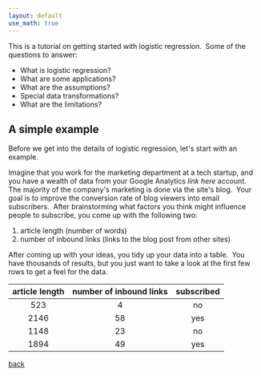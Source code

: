 ```yaml
---
layout: default
use_math: true
---
```


<script type="text/javascript" async
  src="https://cdn.mathjax.org/mathjax/latest/MathJax.js?config=TeX-MML-AM_CHTML">
</script>

This is a tutorial on getting started with logistic regression.  Some of the questions to answer:
- What is logistic regression?
- What are some applications?
- What are the assumptions?
- Special data transformations?
- What are the limitations?

## A simple example
Before we get into the details of logistic regression, let's start with an example.  

Imagine that you work for the marketing department at a tech startup, and you have a wealth of data from your Google Analytics *link here* account.  The majority of the company's marketing is done via the site's blog.  Your goal is to improve the conversion rate of blog viewers into email subscribers.  After brainstorming what factors you think might influence people to subscribe, you come up with the following two:
1. article length (number of words)
2. number of inbound links (links to the blog post from other sites)

After coming up with your ideas, you tidy up your data into a table.  You have thousands of results, but you just want to take a look at the first few rows to get a feel for the data.

article length|number of inbound links|subscribed
:---: | :---: | :---:
523 | 4 | no
2146|58|yes
1148|23|no
1894|49|yes



[back](./)

